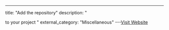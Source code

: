 ---
title: "Add the repository"
description: "

to your project
"
external_category: "Miscellaneous"
---[Visit Website](https://docs.github.com/en/packages/working-with-a-github-packages-registry/working-with-the-gradle-registry#using-a-published-package)

